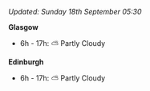 *Updated: Sunday 18th September 05:30*

**Glasgow**

* 6h - 17h: :partly_sunny: Partly Cloudy

**Edinburgh**

* 6h - 17h: :partly_sunny: Partly Cloudy
